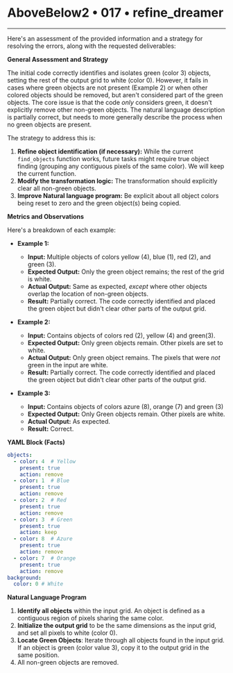 # AboveBelow2 • 017 • refine_dreamer

---
Here's an assessment of the provided information and a strategy for resolving the errors, along with the requested deliverables:

**General Assessment and Strategy**

The initial code correctly identifies and isolates green (color 3) objects, setting the rest of the output grid to white (color 0). However, it fails in cases where green objects are not present (Example 2) or when other colored objects should be removed, but aren't considered part of the green objects. The core issue is that the code *only* considers green, it doesn't explicitly remove other non-green objects. The natural language description is partially correct, but needs to more generally describe the process when no green objects are present.

The strategy to address this is:
1.  **Refine object identification (if necessary):** While the current `find_objects` function works, future tasks might require true object finding (grouping any contiguous pixels of the same color). We will keep the current function.
2.  **Modify the transformation logic:** The transformation should explicitly clear all non-green objects.
3. **Improve Natural language program:** Be explicit about all object colors being reset to zero and the green object(s) being copied.

**Metrics and Observations**

Here's a breakdown of each example:

*   **Example 1:**
    *   **Input:** Multiple objects of colors yellow (4), blue (1), red (2), and green (3).
    *   **Expected Output:** Only the green object remains; the rest of the grid is white.
    *   **Actual Output:** Same as expected, *except* where other objects overlap the location of non-green objects.
    *   **Result:** Partially correct. The code correctly identified and placed the green object but didn't clear other parts of the output grid.
*   **Example 2:**
    *   **Input:** Contains objects of colors red (2), yellow (4) and green(3).
    *   **Expected Output:** Only green objects remain. Other pixels are set to white.
    *   **Actual Output:** Only green object remains. The pixels that were *not* green in the input are white.
    *   **Result:** Partially correct. The code correctly identified and placed the green object but didn't clear other parts of the output grid.

*   **Example 3:**
    *   **Input:** Contains objects of colors azure (8), orange (7) and green (3)
    *   **Expected Output:** Only Green objects remain. Other pixels are white.
    *   **Actual Output:** As expected.
    *   **Result:** Correct.

**YAML Block (Facts)**

```yaml
objects:
  - color: 4  # Yellow
    present: true
    action: remove
  - color: 1  # Blue
    present: true
    action: remove
  - color: 2  # Red
    present: true
    action: remove
  - color: 3  # Green
    present: true
    action: keep
  - color: 8  # Azure
    present: true
    action: remove
  - color: 7  # Orange
    present: true
    action: remove
background:
  color: 0 # White

```

**Natural Language Program**

1.  **Identify all objects** within the input grid. An object is defined as a contiguous region of pixels sharing the same color.
2.  **Initialize the output grid** to be the same dimensions as the input grid, and set all pixels to white (color 0).
3.  **Locate Green Objects**: Iterate through all objects found in the input grid. If an object is green (color value 3), copy it to the output grid in the same position.
4. All non-green objects are removed.

